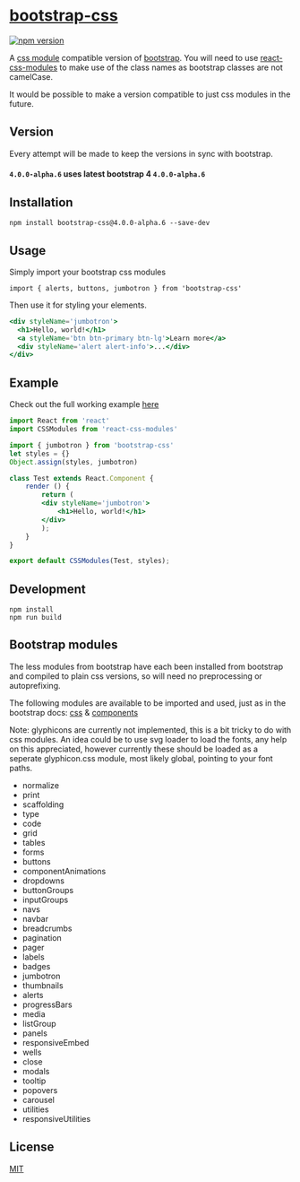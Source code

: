 # [bootstrap-css]()

[![npm version](https://badge.fury.io/js/bootstrap-css.svg)](https://badge.fury.io/js/bootstrap-css)

A [css module](https://github.com/css-modules/css-modules) compatible version of [bootstrap](https://github.com/twbs/bootstrap).
You will need to use [react-css-modules](https://github.com/gajus/react-css-modules) to make use of the class names as bootstrap classes are not camelCase.

It would be possible to make a version compatible to just css modules in the future.

## Version
Every attempt will be made to keep the versions in sync with bootstrap.

#### `4.0.0-alpha.6` uses latest bootstrap 4 `4.0.0-alpha.6`

## Installation

`npm install bootstrap-css@4.0.0-alpha.6 --save-dev`

## Usage
Simply import your bootstrap css modules

`import { alerts, buttons, jumbotron } from 'bootstrap-css'`

Then use it for styling your elements.

```jsx
<div styleName='jumbotron'>
  <h1>Hello, world!</h1>
  <a styleName='btn btn-primary btn-lg'>Learn more</a>
  <div styleName='alert alert-info'>...</div>
</div>
```

## Example

Check out the full working example [here](https://github.com/StevenIseki/bootstrap-css/tree/master/example)

```jsx
import React from 'react'
import CSSModules from 'react-css-modules'

import { jumbotron } from 'bootstrap-css'
let styles = {}
Object.assign(styles, jumbotron)

class Test extends React.Component {
    render () {
        return (
        <div styleName='jumbotron'>
        	<h1>Hello, world!</h1>
        </div>
        );
    }
}

export default CSSModules(Test, styles);
```

## Development
    npm install
    npm run build

## Bootstrap modules

The less modules from bootstrap have each been installed from bootstrap and compiled to plain css versions, so will need no preprocessing or autoprefixing.

The following modules are available to be imported and used, just as in the bootstrap docs: [css](http://getbootstrap.com/css/) & [components](http://getbootstrap.com/components/)

Note: glyphicons are currently not implemented, this is a bit tricky to do with css modules. An idea could be to use svg loader to load the fonts, any help on this appreciated, however currently these should be loaded as a seperate glyphicon.css module, most likely global, pointing to your font paths.

- normalize
- print
- scaffolding
- type
- code
- grid
- tables
- forms
- buttons
- componentAnimations
- dropdowns
- buttonGroups
- inputGroups
- navs
- navbar
- breadcrumbs
- pagination
- pager
- labels
- badges
- jumbotron
- thumbnails
- alerts
- progressBars
- media
- listGroup
- panels
- responsiveEmbed
- wells
- close
- modals
- tooltip
- popovers
- carousel
- utilities
- responsiveUtilities

## License

[MIT](http://isekivacenz.mit-license.org/)
